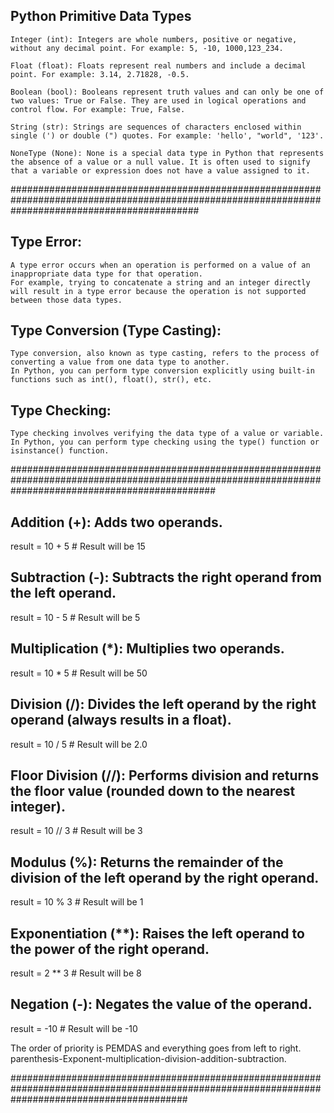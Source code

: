 ## Python Primitive Data Types
    Integer (int): Integers are whole numbers, positive or negative, without any decimal point. For example: 5, -10, 1000,123_234.

    Float (float): Floats represent real numbers and include a decimal point. For example: 3.14, 2.71828, -0.5.

    Boolean (bool): Booleans represent truth values and can only be one of two values: True or False. They are used in logical operations and control flow. For example: True, False.

    String (str): Strings are sequences of characters enclosed within single (') or double (") quotes. For example: 'hello', "world", '123'.

    NoneType (None): None is a special data type in Python that represents the absence of a value or a null value. It is often used to signify that a variable or expression does not have a value assigned to it.

##################################################################################################################################################

## Type Error:

    A type error occurs when an operation is performed on a value of an inappropriate data type for that operation.
    For example, trying to concatenate a string and an integer directly will result in a type error because the operation is not supported between those data types.

## Type Conversion (Type Casting):

    Type conversion, also known as type casting, refers to the process of converting a value from one data type to another.
    In Python, you can perform type conversion explicitly using built-in functions such as int(), float(), str(), etc.

## Type Checking:

    Type checking involves verifying the data type of a value or variable.
    In Python, you can perform type checking using the type() function or isinstance() function.

#####################################################################################################################################################

## Addition (+): Adds two operands.

result = 10 + 5  # Result will be 15

## Subtraction (-): Subtracts the right operand from the left operand.

result = 10 - 5  # Result will be 5

## Multiplication (*): Multiplies two operands.

result = 10 * 5  # Result will be 50

## Division (/): Divides the left operand by the right operand (always results in a float).

result = 10 / 5  # Result will be 2.0

## Floor Division (//): Performs division and returns the floor value (rounded down to the nearest integer).


result = 10 // 3  # Result will be 3

## Modulus (%): Returns the remainder of the division of the left operand by the right operand.

result = 10 % 3  # Result will be 1

## Exponentiation (**): Raises the left operand to the power of the right operand.


result = 2 ** 3  # Result will be 8

## Negation (-): Negates the value of the operand.


result = -10  # Result will be -10

The order of priority is PEMDAS and everything goes from left to right.
parenthesis-Exponent-multiplication-division-addition-subtraction.

################################################################################################################################################